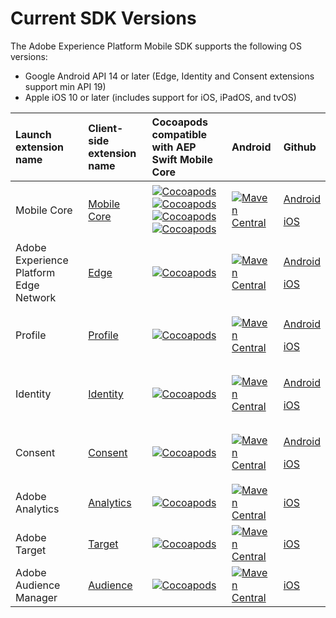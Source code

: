 # Current SDK Versions

The Adobe Experience Platform Mobile SDK supports the following OS versions:

* Google Android API 14 or later \(Edge, Identity and Consent extensions support min API 19\)
* Apple iOS 10 or later \(includes support for iOS, iPadOS, and tvOS\)

<table>
  <thead>
    <tr>
      <th style="text-align:left">Launch extension name</th>
      <th style="text-align:left">Client-side extension name</th>
      <th style="text-align:left">Cocoapods compatible with AEP Swift Mobile Core</th>
      <th style="text-align:left">Android</th>
      <th style="text-align:left">Github</th>
    </tr>
  </thead>
  <tbody>
    <tr>
      <td style="text-align:left">Mobile Core</td>
      <td style="text-align:left"><a href="https://aep-sdks.gitbook.io/docs/using-mobile-extensions/mobile-core">Mobile Core</a>
      </td>
      <td style="text-align:left"><a href="https://cocoapods.org/pods/AEPCore"><img src="https://img.shields.io/cocoapods/v/AEPCore.svg?color=orange&amp;label=AEPCore&amp;logo=apple&amp;logoColor=white&amp;style=flat-square" alt="Cocoapods"/></a> 
        <a
        href="https://cocoapods.org/pods/AEPIdentity">
          <img src="https://img.shields.io/cocoapods/v/AEPIdentity.svg?color=orange&amp;label=AEPIdentity&amp;logo=apple&amp;logoColor=white&amp;style=flat-square"
          alt="Cocoapods" />
          </a> <a href="https://cocoapods.org/pods/AEPSignal"><img src="https://img.shields.io/cocoapods/v/AEPSignal.svg?color=orange&amp;label=AEPSignal&amp;logo=apple&amp;logoColor=white&amp;style=flat-square" alt="Cocoapods"/></a> 
          <a
          href="https://cocoapods.org/pods/AEPLifecycle">
            <img src="https://img.shields.io/cocoapods/v/AEPLifecycle.svg?color=orange&amp;label=AEPLifecycle&amp;logo=apple&amp;logoColor=white&amp;style=flat-square"
            alt="Cocoapods" />
            </a>
      </td>
      <td style="text-align:left"><a href="https://mvnrepository.com/artifact/com.adobe.marketing.mobile/core"><img src="https://img.shields.io/maven-central/v/com.adobe.marketing.mobile/core.svg?logo=android&amp;logoColor=white&amp;label=core&amp;style=flat-square" alt="Maven Central"/></a>
      </td>
      <td style="text-align:left">
        <p><a href="https://github.com/Adobe-Marketing-Cloud/acp-sdks/tree/master/android">Android</a>
        </p>
        <p><a href="https://github.com/adobe/aepsdk-core-ios">iOS</a>
        </p>
      </td>
    </tr>
    <tr>
      <td style="text-align:left">Adobe Experience Platform Edge Network</td>
      <td style="text-align:left"><a href="https://aep-sdks.gitbook.io/docs/using-mobile-extensions/edge">Edge</a>
      </td>
      <td style="text-align:left"><a href="https://cocoapods.org/pods/AEPEdge"><img src="https://img.shields.io/cocoapods/v/AEPEdge.svg?color=orange&amp;label=AEPEdge&amp;logo=apple&amp;logoColor=white&amp;style=flat-square" alt="Cocoapods"/></a>
      </td>
      <td style="text-align:left"><a href="https://mvnrepository.com/artifact/com.adobe.marketing.mobile/edge"><img src="https://img.shields.io/maven-central/v/com.adobe.marketing.mobile/edge.svg?logo=android&amp;logoColor=white&amp;label=edge&amp;style=flat-square" alt="Maven Central"/></a>
      </td>
      <td style="text-align:left">
        <p><a href="https://github.com/Adobe-Marketing-Cloud/acp-sdks/tree/master/android">Android</a>
        </p>
        <p><a href="https://github.com/adobe/aepsdk-edge-ios">iOS</a>
        </p>
      </td>
    </tr>
    <tr>
      <td style="text-align:left">Profile</td>
      <td style="text-align:left"><a href="https://aep-sdks.gitbook.io/docs/using-mobile-extensions/profile">Profile</a>
      </td>
      <td style="text-align:left"><a href="https://cocoapods.org/pods/AEPUserProfile"><img src="https://img.shields.io/cocoapods/v/AEPUserProfile.svg?color=orange&amp;label=AEPUserProfile&amp;logo=apple&amp;logoColor=white&amp;style=flat-square" alt="Cocoapods"/></a>
      </td>
      <td style="text-align:left"><a href="https://mvnrepository.com/artifact/com.adobe.marketing.mobile/userprofile"><img src="https://img.shields.io/maven-central/v/com.adobe.marketing.mobile/userprofile.svg?logo=android&amp;logoColor=white&amp;label=profile&amp;style=flat-square" alt="Maven Central"/></a>
      </td>
      <td style="text-align:left">
        <p><a href="https://github.com/Adobe-Marketing-Cloud/acp-sdks/tree/master/android">Android</a>
        </p>
        <p><a href="https://github.com/adobe/aepsdk-userprofile-ios">iOS</a>
        </p>
      </td>
    </tr>
    <tr>
      <td style="text-align:left">Identity</td>
      <td style="text-align:left"><a href="https://aep-sdks.gitbook.io/docs/v/AEP-Edge-Docs/using-mobile-extensions/adobe-edge-identity">Identity</a>
      </td>
      <td style="text-align:left"><a href="https://cocoapods.org/pods/AEPEdgeIdentity"><img src="https://img.shields.io/cocoapods/v/AEPEdgeIdentity.svg?color=orange&amp;label=AEPEdgeIdentity&amp;logo=apple&amp;logoColor=white&amp;style=flat-square" alt="Cocoapods"/></a>
      </td>
      <td style="text-align:left"><a href="https://mvnrepository.com/artifact/com.adobe.marketing.mobile/edgeidentity"><img src="https://img.shields.io/maven-central/v/com.adobe.marketing.mobile/edgeidentity.svg?logo=android&amp;logoColor=white&amp;label=edgeidentity&amp;style=flat-square" alt="Maven Central"/></a>
      </td>
      <td style="text-align:left">
        <p><a href="https://github.com/adobe/aepsdk-edgeidentity-android">Android</a>
        </p>
        <p><a href="https://github.com/adobe/aepsdk-edgeidentity-ios">iOS</a>
        </p>
      </td>
    </tr>
    <tr>
      <td style="text-align:left">Consent</td>
      <td style="text-align:left"><a href="https://aep-sdks.gitbook.io/docs/v/AEP-Edge-Docs/using-mobile-extensions/adobe-edge-consent">Consent</a>
      </td>
      <td style="text-align:left"><a href="https://cocoapods.org/pods/AEPEdgeConsent"><img src="https://img.shields.io/cocoapods/v/AEPEdgeConsent.svg?color=orange&amp;label=AEPEdgeConsent&amp;logo=apple&amp;logoColor=white&amp;style=flat-square" alt="Cocoapods"/></a>
      </td>
      <td style="text-align:left"><a href="https://mvnrepository.com/artifact/com.adobe.marketing.mobile/edgeconsent"><img src="https://img.shields.io/maven-central/v/com.adobe.marketing.mobile/edgeconsent.svg?logo=android&amp;logoColor=white&amp;label=edgeconsent&amp;style=flat-square" alt="Maven Central"/></a>
      </td>
      <td style="text-align:left">
        <p><a href="https://github.com/adobe/aepsdk-edgeconsent-android">Android</a>
        </p>
        <p><a href="https://github.com/adobe/aepsdk-edgeconsent-ios">iOS</a>
        </p>
      </td>
    </tr>
    <tr>
      <td style="text-align:left">Adobe Analytics</td>
      <td style="text-align:left"><a href="https://aep-sdks.gitbook.io/docs/using-mobile-extensions/adobe-analytics">Analytics</a>
      </td>
      <td style="text-align:left"><a href="https://cocoapods.org/pods/AEPAnalytics"><img src="https://img.shields.io/cocoapods/v/AEPAnalytics.svg?color=orange&amp;label=AEPAnalytics&amp;logo=apple&amp;logoColor=white&amp;style=flat-square" alt="Cocoapods"/></a>
      </td>
      <td style="text-align:left"><a href="https://mvnrepository.com/artifact/com.adobe.marketing.mobile/analytics"><img src="https://img.shields.io/maven-central/v/com.adobe.marketing.mobile/analytics.svg?logo=android&amp;logoColor=white&amp;label=analytics&amp;style=flat-square" alt="Maven Central"/></a>
      </td>
      <td style="text-align:left"><a href="https://github.com/adobe/aepsdk-analytics-ios">iOS</a>
      </td>
    </tr>
    <tr>
      <td style="text-align:left">Adobe Target</td>
      <td style="text-align:left"><a href="https://aep-sdks.gitbook.io/docs/using-mobile-extensions/adobe-target">Target</a>
      </td>
      <td style="text-align:left"><a href="https://cocoapods.org/pods/AEPTarget"><img src="https://img.shields.io/cocoapods/v/AEPTarget.svg?color=orange&amp;label=AEPTarget&amp;logo=apple&amp;logoColor=white&amp;style=flat-square" alt="Cocoapods"/></a>
      </td>
      <td style="text-align:left"><a href="https://mvnrepository.com/artifact/com.adobe.marketing.mobile/target"><img src="https://img.shields.io/maven-central/v/com.adobe.marketing.mobile/target.svg?logo=android&amp;logoColor=white&amp;label=target&amp;style=flat-square" alt="Maven Central"/></a>
      </td>
      <td style="text-align:left"><a href="https://github.com/adobe/aepsdk-target-ios">iOS</a>
      </td>
    </tr>
    <tr>
      <td style="text-align:left">Adobe Audience Manager</td>
      <td style="text-align:left"><a href="https://aep-sdks.gitbook.io/docs/using-mobile-extensions/adobe-audience-manager">Audience</a>
      </td>
      <td style="text-align:left"><a href="https://cocoapods.org/pods/AEPAudience"><img src="https://img.shields.io/cocoapods/v/AEPAudience.svg?color=orange&amp;label=AEPAudience&amp;logo=apple&amp;logoColor=white&amp;style=flat-square" alt="Cocoapods"/></a>
      </td>
      <td style="text-align:left"><a href="https://mvnrepository.com/artifact/com.adobe.marketing.mobile/audience"><img src="https://img.shields.io/maven-central/v/com.adobe.marketing.mobile/audience.svg?logo=android&amp;logoColor=white&amp;label=audience&amp;style=flat-square" alt="Maven Central"/></a>
      </td>
      <td style="text-align:left"><a href="https://github.com/adobe/aepsdk-audience-ios">iOS</a>
      </td>
    </tr>
  </tbody>
</table>

